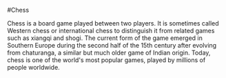 #Chess

Chess is a board game played between two players. It is sometimes called Western chess or international chess to distinguish it from related games such as xiangqi and shogi. The current form of the game emerged in Southern Europe during the second half of the 15th century after evolving from chaturanga, a similar but much older game of Indian origin. Today, chess is one of the world's most popular games, played by millions of people worldwide. 